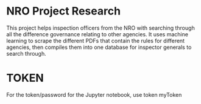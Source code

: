 # NRO Project Research
This project helps inspection officers from the NRO with searching through all the difference governance relating to other agencies. It uses machine learning to scrape the different PDFs that contain the rules for different agencies, then compiles them into one database for inspector generals to search through.

# TOKEN
For the token/password for the Jupyter notebook, use token myToken
